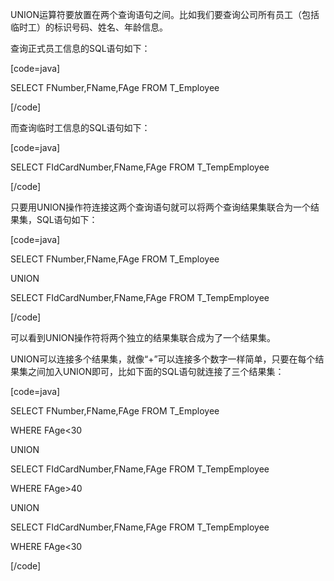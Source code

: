 UNION运算符要放置在两个查询语句之间。比如我们要查询公司所有员工（包括临时工）的标识号码、姓名、年龄信息。
查询正式员工信息的SQL语句如下：
[code=java]
SELECT FNumber,FName,FAge FROM T_Employee
[/code]
而查询临时工信息的SQL语句如下：
[code=java]
SELECT FIdCardNumber,FName,FAge FROM T_TempEmployee
[/code]
只要用UNION操作符连接这两个查询语句就可以将两个查询结果集联合为一个结果集，SQL语句如下：
[code=java]
SELECT FNumber,FName,FAge FROM T_Employee
UNION
SELECT FIdCardNumber,FName,FAge FROM T_TempEmployee
[/code]
可以看到UNION操作符将两个独立的结果集联合成为了一个结果集。
UNION可以连接多个结果集，就像“+”可以连接多个数字一样简单，只要在每个结果集之间加入UNION即可，比如下面的SQL语句就连接了三个结果集：
[code=java]
SELECT FNumber,FName,FAge FROM T_Employee
WHERE FAge<30
UNION
SELECT FIdCardNumber,FName,FAge FROM T_TempEmployee
WHERE FAge>40
UNION
SELECT FIdCardNumber,FName,FAge FROM T_TempEmployee
WHERE FAge<30
[/code]